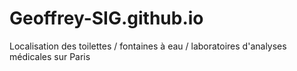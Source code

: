 # Geoffrey-SIG.github.io
Localisation des toilettes / fontaines à eau / laboratoires d'analyses médicales sur Paris
